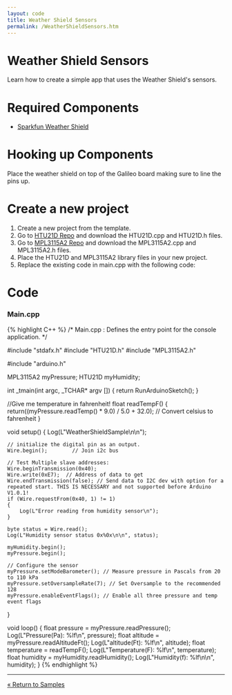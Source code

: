 ```yaml
---
layout: code
title: Weather Shield Sensors
permalink: /WeatherShieldSensors.htm
---
```


# Weather Shield Sensors
Learn how to create a simple app that uses the Weather Shield's sensors.

# Required Components
* <a href="https://www.sparkfun.com/products/12081" target="_blank">Sparkfun Weather Shield</a>

# Hooking up Components
Place the weather shield on top of the Galileo board making sure to line the pins up.

# Create a new project

1. Create a new project from the template.
1. Go to <a href="https://github.com/ms-iot/HTU21D_Breakout/tree/master/Library/HTU21D_Humidity" target="_blank">HTU21D Repo</a> and download the HTU21D.cpp and HTU21D.h files.
1. Go to <a href="https://github.com/ms-iot/MPL3115A2_Breakout/tree/master/library/MPL3115A2_Pressure" target="_blank">MPL3115A2 Repo</a> and download the MPL3115A2.cpp and MPL3115A2.h files.
1. Place the HTU21D and MPL3115A2 library files in your new project.
1. Replace the existing code in main.cpp with the following code:

# Code

### Main.cpp
{% highlight C++ %}
/*
Main.cpp : Defines the entry point for the console application.
*/

#include "stdafx.h"
#include "HTU21D.h"
#include "MPL3115A2.h"

#include "arduino.h"

MPL3115A2 myPressure;
HTU21D myHumidity;

int _tmain(int argc, _TCHAR* argv [])
{
    return RunArduinoSketch();
}

//Give me temperature in fahrenheit!
float readTempF()
{
    return((myPressure.readTemp() * 9.0) / 5.0 + 32.0); // Convert celsius to fahrenheit
}

void setup() {
    Log(L"WeatherShieldSample\n\n");

    // initialize the digital pin as an output.
    Wire.begin();        // Join i2c bus

    // Test Multiple slave addresses:
    Wire.beginTransmission(0x40);
    Wire.write(0xE7);  // Address of data to get
    Wire.endTransmission(false); // Send data to I2C dev with option for a repeated start. THIS IS NECESSARY and not supported before Arduino V1.0.1!
    if (Wire.requestFrom(0x40, 1) != 1)
    {
        Log(L"Error reading from humidity sensor\n");
    }

    byte status = Wire.read();
    Log(L"Humidity sensor status 0x%0x\n\n", status);

    myHumidity.begin();
    myPressure.begin();

    // Configure the sensor
    myPressure.setModeBarometer(); // Measure pressure in Pascals from 20 to 110 kPa
    myPressure.setOversampleRate(7); // Set Oversample to the recommended 128
    myPressure.enableEventFlags(); // Enable all three pressure and temp event flags 
}

void loop()
{
    float pressure = myPressure.readPressure();
    Log(L"Pressure(Pa): %lf\n", pressure);
    float altitude = myPressure.readAltitudeFt();
    Log(L"altitude(Ft): %lf\n", altitude);
    float temperature = readTempF();
    Log(L"Temperature(F): %lf\n", temperature);
    float humidity = myHumidity.readHumidity();
    Log(L"Humidity(f): %lf\n\n", humidity);
}
{% endhighlight %}
  <hr/>

<a class="btn btn-default" href="SampleApps.htm" role="button">&laquo; Return to Samples</a>
